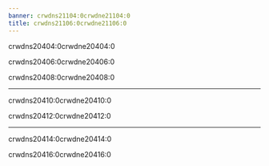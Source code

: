 ```yaml
---
banner: crwdns21104:0crwdne21104:0
title: crwdns21106:0crwdne21106:0
---
```


<div id="controls" class="section-title">crwdns20404:0crwdne20404:0</div>
<div class="section-body">
    <div class="button-action-group">
        <p class="button-action button">crwdns20406:0crwdne20406:0</p>
        <p class="button-action-text">crwdns20408:0crwdne20408:0</p>
    </div>
    <hr>
    <div class="button-action-group">
        <p class="button-action button">crwdns20410:0crwdne20410:0</p>
        <p class="button-action-text">crwdns20412:0crwdne20412:0</p>
    </div>
    <hr>
    <div class="button-action-group">
        <p class="button-action button">crwdns20414:0crwdne20414:0</p>
        <p class="button-action-text">crwdns20416:0crwdne20416:0</p>
    </div>
</div>
